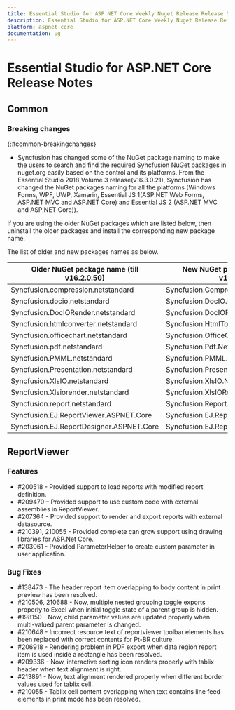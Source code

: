 ```yaml
---
title: Essential Studio for ASP.NET Core Weekly Nuget Release Release Notes  
description: Essential Studio for ASP.NET Core Weekly Nuget Release Release Notes  
platform: aspnet-core
documentation: ug
---
```


# Essential Studio for ASP.NET Core  Release Notes  

## Common

### Breaking changes
{:#common-breakingchanges}

* Syncfusion has changed some of the NuGet package naming to make the users to search and find the required Syncfusion NuGet packages in nuget.org easily based on the control and its platforms. From the Essential Studio 2018 Volume 3 release(v16.3.0.21), Syncfusion has changed the NuGet packages naming for all the platforms (Windows Forms, WPF, UWP, Xamarin, Essential JS 1(ASP.NET Web Forms, ASP.NET MVC and ASP.NET Core) and Essential JS 2 (ASP.NET MVC and ASP.NET Core)).

 

If you are using the older NuGet packages which are listed below, then uninstall the older packages and install the corresponding new package name.

 

The list of older and new packages names as below.


| Older NuGet package name (till v16.2.0.50) | New NuGet package name (From v16.3.0.21) |
 --- | --- |
|Syncfusion.compression.netstandard|Syncfusion.Compression.Net.Core|
|Syncfusion.docio.netstandard|Syncfusion.DocIO.Net.Core|
|Syncfusion.DocIORender.netstandard|Syncfusion.DocIORender.Net.Core|
|Syncfusion.htmlconverter.netstandard|Syncfusion.HtmlToPdfConverter.IE.Net.Core|
|Syncfusion.officechart.netstandard|Syncfusion.OfficeChart.Net.Core|
|Syncfusion.pdf.netstandard|Syncfusion.Pdf.Net.Core|
|Syncfusion.PMML.netstandard|Syncfusion.PMML.Net.Core|
|Syncfusion.Presentation.netstandard|Syncfusion.Presentation.Net.Core|
|Syncfusion.XlsIO.netstandard|Syncfusion.XlsIO.Net.Core|
|Syncfusion.Xlsiorender.netstandard|Syncfusion.XlsIORender.Net.Core|
|Syncfusion.report.netstandard|Syncfusion.Report.Net.Core|
|Syncfusion.EJ.ReportViewer.ASPNET.Core|Syncfusion.EJ.ReportViewer.AspNet.Core|
|Syncfusion.EJ.ReportDesigner.ASPNET.Core|Syncfusion.EJ.ReportDesigner.AspNet.Core|


## ReportViewer

### Features

* \#200518 - Provided support to load reports with modified report definition.
* \#209470 – Provided support to use custom code with external assemblies in ReportViewer.
* \#207364 - Provided support to render and export reports with external datasource.
* \#210391, 210055 - Provided complete can grow support using drawing libraries for ASP.Net Core.
* \#203061 - Provided ParameterHelper to create custom parameter in user application.


### Bug Fixes

* \#138473 - The header report item overlapping to body content in print preview has been resolved.
* \#210506, 210688 - Now, multiple nested grouping toggle exports properly to Excel when initial toggle state of a parent group is hidden.
* \#198150 - Now, child parameter values are updated properly when multi-valued parent parameter is changed.
* \#210648 - Incorrect resource text of reportviewer toolbar elements has been replaced with correct contents for Pt-BR culture.
* \#206918 - Rendering problem in PDF export when data region report item is used inside a rectangle has been resolved.
* \#209336 - Now, interactive sorting icon renders properly with tablix header when text alignment is right.
* \#213891 - Now, text alignment rendered properly when different border values used for tablix cell.
* \#210055 - Tablix cell content overlapping when text contains line feed elements in print mode has been resolved.

